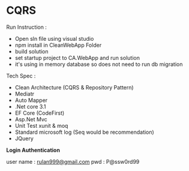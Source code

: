 # CQRS

Run Instruction : 
- Open sln file using visual studio 
- npm install in CleanWebApp Folder
- build solution 
- set startup project to CA.WebApp and run solution 
- it's using in memory database so does not need to run db migration 

Tech Spec : 
- Clean Architecture (CQRS & Repository Pattern) 
- Mediatr 
- Auto Mapper 
- .Net core 3.1
- EF Core (CodeFirst)
- Asp.Net Mvc 
- Unit Test xunit & moq
- Standard microsoft log (Seq would be recommendation)
- JQuery 

**Login Authentication**

user name : rulan999@gmail.com
pwd : P@ssw0rd99
